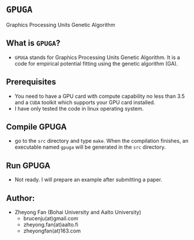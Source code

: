 # `GPUGA`
Graphics Processing Units Genetic Algorithm

## What is `GPUGA`?
* `GPUGA` stands for Graphics Processing Units Genetic Algorithm. It is a code for empirical potential fitting using the genetic algorithm (GA).

## Prerequisites
* You need to have a GPU card with compute capability no less than 3.5 and a `CUDA` toolkit which supports your GPU card installed.
* I have only tested the code in linux operating system.

## Compile GPUGA
* go to the `src` directory and type `make`. When the compilation finishes, an executable named `gpuga` will be generated in the `src` directory. 

## Run GPUGA
* Not ready. I will prepare an example after submitting a paper.

## Author:
* Zheyong Fan (Bohai University and Aalto University)
  * brucenju(at)gmail.com
  * zheyong.fan(at)aalto.fi
  * zheyongfan(at)163.com
